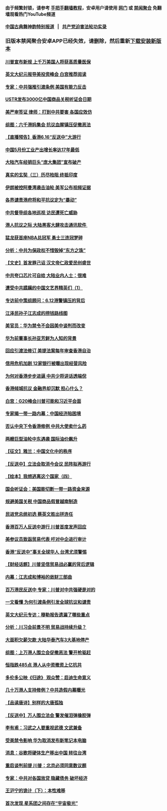 #### 由于频繁封锁，请参考 [手把手翻墙教程](https://github.com/gfw-breaker/guides/wiki/)，安卓用户请使用 [网门](https://github.com/gfw-breaker/bn-android/blob/master/ogate.md?t=06150636) 或 [禁闻聚合](https://github.com/gfw-breaker/bn-android) 免翻墙观看热门YouTube频道 

#### [中国古典舞神韵特别报道](https://github.com/gfw-breaker/mh-news/blob/master/shenyun.md?t=06150636) &nbsp;&nbsp;|&nbsp;&nbsp; [共产党迫害法轮功实录](https://github.com/gfw-breaker/mh-news/blob/master/README.md?t=06150636)  

### 旧版本禁闻聚合安卓APP已经失效，请删除，然后重新[下载安装新版本](https://github.com/gfw-breaker/bn-android) 

#### [川普宣布新规 上千万美国人将获高质量医保](../pages/nf4514/n11323549.md?t=06150636) 

#### [英文大纪元报导美投资峰会 白宫推荐阅读](../pages/nf4514/n11323283.md?t=06150636) 

#### [专家：中共强推引渡条例 美国有能力反击](../pages/nf4514/n11323362.md?t=06150636) 

#### [USTR发布3000亿中国商品关税听证会日期](../pages/nf4514/n11322737.md?t=06150636) 

#### [美严审签证 律师：打到中共要害 各国应效仿](../pages/nf4514/n11322054.md?t=06150636) 

#### [组图：六千港妈集会 抗议血腥镇压促撤恶法](../pages/nf4514/n11323123.md?t=06150636) 

#### [【直播预告】香港6.16“反送中”大游行](../pages/nf4514/n11323159.md?t=06150636) 

#### [中国5月份工业产出增长率达17年最低](../pages/nf4514/n11322619.md?t=06150636) 

#### [大陆汽车经销巨头“庞大集团”宣布破产](../pages/nf4514/n11322606.md?t=06150636) 

#### [真实的玄奘（三）历尽险阻 终抵印度](../pages/nf4514/n11309277.md?t=06150636) 

#### [伊朗被控阿曼湾袭击油轮 美军公布视频证据](../pages/nf4514/n11322254.md?t=06150636) 

#### [各界谴责港府将和平抗议定为“暴动”](../pages/nf4514/n11321226.md?t=06150636) 

#### [中共督导组各地巡视 访民遭死亡威胁](../pages/nf4514/n11319794.md?t=06150636) 

#### [港人抗议之际 大陆黑客大肆攻击通讯软件 ](../pages/nf4514/n11319554.md?t=06150636) 

#### [猛龙获首座NBA总冠军 勇士三连冠梦碎](../pages/nf4514/n11321814.md?t=06150636) 

#### [分析：中共为保政权不惜毁掉“东方之珠”](../pages/nf4514/n11321149.md?t=06150636) 

#### [【文史】首发罪己诏 汉文帝仁政爱民创盛世](../pages/nf4514/n11310822.md?t=06150636) 

#### [中共夸口芯片可自给 大陆业内人士：很难](../pages/nf4514/n11321416.md?t=06150636) 

#### [遭受中共蹂躏的中国文艺界精英们（1）](../pages/nf4514/n11310284.md?t=06150636) 

#### [专访前中策组顾问：6.12港警镇压的背后](../pages/nf4514/n11321129.md?t=06150636) 

#### [江泽民孙子江志成的捞钱路线图](../pages/nf4514/n11318694.md?t=06150636) 

#### [美官员：华为禁令不会因美中谈判而改变](../pages/nf4514/n11321007.md?t=06150636) 

#### [华为前董事长孙亚芳鲜为人知的背景](../pages/nf4514/n11320978.md?t=06150636) 

#### [回应引渡法修订 美提法案每年审查香港自治](../pages/nf4514/n11320616.md?t=06150636) 

#### [信用危机加剧 12家银行被曝出现经营风险](../pages/nf4514/n11320631.md?t=06150636) 

#### [为何对香港步步进逼 中共少将讲话透端倪](../pages/nf4514/n11320777.md?t=06150636) 

#### [香港倾城抗议 金融界却沉默 担心什么？](../pages/nf4514/n11320669.md?t=06150636) 

#### [白宫：G20峰会川普可能和习近平会面](../pages/nf4514/n11320613.md?t=06150636) 

#### [专家揭一带一路内幕：中国经济陷困境](../pages/nf4514/n11320318.md?t=06150636) 

#### [否认中央下令香港修例 中共大使卖什么药](../pages/nf4514/n11320322.md?t=06150636) 

#### [两艘巨型油轮中东遇袭 国际油价飙升](../pages/nf4514/n11319886.md?t=06150636) 

#### [【征文】雅兰：中国文化中的秩序](../pages/nf4514/n11307756.md?t=06150636) 

#### [【反送中】立法会取消今会议 民阵拟再游行](../pages/nf4514/n11318977.md?t=06150636) 

#### [【绘本】我想逃离这个国家（四）](../pages/nf4514/n11311025.md?t=06150636) 

#### [国会听证会：美国能切断一带一路资金来源](../pages/nf4514/n11319740.md?t=06150636) 

#### [规避美国关税 中国商品假冒越南制造](../pages/nf4514/n11319250.md?t=06150636) 

#### [民进党总统初选 蔡英文胜出拼连任](../pages/nf4514/n11318990.md?t=06150636) 

#### [香港百万人反送中游行 川普首度发声回应](../pages/nf4514/n11318897.md?t=06150636) 

#### [美参议员致函贸易代表 吁对中企进行审计](../pages/nf4514/n11318302.md?t=06150636) 

#### [香港“反送中”事关全球华人 台湾尤须警惕](../pages/nf4514/n11318493.md?t=06150636) 

#### [【财经话题】川普坚信贸易战必赢的背后逻辑](../pages/nf4514/n11318534.md?t=06150636) 

#### [内幕：江志成和博裕的敛财三部曲](../pages/nf4514/n11318240.md?t=06150636) 

#### [百万港民反送中 专家：川普对中共强硬是对的](../pages/nf4514/n11318446.md?t=06150636) 

#### [一文看懂 为何引渡条例引发全球抗议和谴责](../pages/nf4514/n11318343.md?t=06150636) 

#### [英文大纪元专访：穆勒报告遗漏了哪些重点](../pages/nf4514/n11318030.md?t=06150636) 

#### [分析：川习会前景不明 贸易战持续升级？](../pages/nf4514/n11318168.md?t=06150636) 

#### [大面积欠薪欠款 大陆华泰汽车3大基地停产](../pages/nf4514/n11317539.md?t=06150636) 

#### [组图：上万港人围立会促撤恶法 警开枪驱赶](../pages/nf4514/n11317743.md?t=06150636) 

#### [恒指跌485点 港人从中资撤资上亿抗共](../pages/nf4514/n11317897.md?t=06150636) 

#### [多伦多公映《归途》 观众赞：启迪生命意义](../pages/nf4514/n11317873.md?t=06150636) 

#### [几十万港人支持修例？中共造假内幕曝光](../pages/nf4514/n11317274.md?t=06150636) 

#### [【品读唐诗】别样的大唐孤独](../pages/nf4514/n11300760.md?t=06150636) 

#### [【反送中】万人围立法会 警发催泪弹橡胶弹](../pages/nf4514/n11316536.md?t=06150636) 

#### [李有甫：习武之人要重视武德 文武兼备](../pages/nf4514/n11315489.md?t=06150636) 

#### [受美禁令影响 华为取消发布新笔记本电脑](../pages/nf4514/n11317303.md?t=06150636) 

#### [消息：谷歌将硬体生产移出中国 转往台湾](../pages/nf4514/n11317109.md?t=06150636) 

#### [重启谈判前提 川普：北京必须同意数议题](../pages/nf4514/n11315851.md?t=06150636) 

#### [专家：中共对各国放贷 隐藏债务 破坏经济](../pages/nf4514/n11316722.md?t=06150636) 

#### [王沪宁的诡计（下）：本性难移](../pages/nf4514/n11316570.md?t=06150636) 

#### [首次发现 星系团之间存在“宇宙极光”](../pages/nf4514/n11316289.md?t=06150636) 

